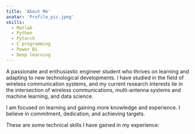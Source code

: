 ```yaml
---
title: 'About Me'
avatar: 'Profile_pic.jpeg'
skills:
  - Matlab
  - Python
  - Pytorch
  - C programming
  - Power Bi
  - Deep learning
---
```


A passionate and enthusiastic engineer student who thrives on learning and adapting to new technological developments.
I have studied in the field of wireless communication systems, and my current research interests lie in the intersection of wireless communications, multi-antenna systems and machine learning, and data science. 

I am focused on learning and gaining more knowledge and experience.
I believe in commitment, dedication, and achieving targets.

These are some technical skills I have gained in my experience:

